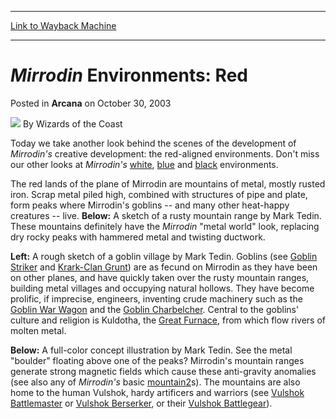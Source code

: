 
---
[Link to Wayback Machine](https://web.archive.org/web/20210429033000/https://magic.wizards.com/en/articles/archive/arcana/mirrodin-environments-red-2003-10-30)

[_metadata_:author]:- "Wizards of the Coast"
[_metadata_:description]:- "Today we take another look behind the scenes of the development of Mirrodin's creative development: the red-aligned environments. Don't miss our other looks at Mirrodin's white, blue and black environments. The red lands of the plane of Mirrodin are mountains of metal, mostly rusted iron. Scrap metal piled high, combined with structures of pipe and plate, form peaks where"
[_metadata_:generator]:- "Drupal 7 (http://drupal.org)"
[_metadata_:node]:- "606106"
[_metadata_:publish_date]:- "2003-10-30"
[_metadata_:source]:- "div-main-content"
[_metadata_:title]:- "Mirrodin Environments: Red"
[_metadata_:wayback_capture_timestamp]:- "2021-04-29 03:30:00"
[_metadata_:wayback_raw_url]:- "https://web.archive.org/web/20210429033000id_/https://magic.wizards.com/en/articles/archive/arcana/mirrodin-environments-red-2003-10-30"
[_metadata_:wayback_url]:- "https://magic.wizards.com/en/articles/archive/arcana/mirrodin-environments-red-2003-10-30"
---


*Mirrodin* Environments: Red
============================



 Posted in **Arcana**
 on October 30, 2003 






![](https://media.magic.wizards.com/styles/auth_small/public/images/person/wizards_author.jpg)
By Wizards of the Coast











Today we take another look behind the scenes of the development of *Mirrodin's* creative development: the red-aligned environments. Don't miss our other looks at *Mirrodin's* 
[white](/en/articles/archive/mirrodin-environments-white-2003-10-01), [blue](/en/articles/archive/mirrodin-environments-blue-2003-10-06) and [black](/en/articles/archive/mirrodin-environments-black-2003-10-20) environments.

 The red lands of the plane of Mirrodin are mountains of metal, mostly rusted iron. Scrap metal piled high, combined with structures of pipe and plate, form peaks where Mirrodin's goblins -- and many other heat-happy creatures -- live. **Below:** A sketch of a rusty mountain range by Mark Tedin. These mountains definitely have the *Mirrodin* "metal world" look, replacing dry rocky peaks with hammered metal and twisting ductwork.

**Left:** A rough sketch of a goblin village by Mark Tedin. Goblins (see [Goblin Striker](http://gatherer.wizards.com/Pages/Card/Details.aspx?name=Goblin+Striker) and [Krark-Clan Grunt](http://gatherer.wizards.com/Pages/Card/Details.aspx?name=Krark-Clan+Grunt)) are as fecund on Mirrodin as they have been on other planes, and have quickly taken over the rusty mountain ranges, building metal villages and occupying natural hollows. They have become prolific, if imprecise, engineers, inventing crude machinery such as the [Goblin War Wagon](http://gatherer.wizards.com/Pages/Card/Details.aspx?name=Goblin+War+Wagon) and the [Goblin Charbelcher](http://gatherer.wizards.com/Pages/Card/Details.aspx?name=Goblin+Charbelcher). Central to the goblins' culture and religion is Kuldotha, the [Great Furnace](http://gatherer.wizards.com/Pages/Card/Details.aspx?name=Great+Furnace), from which flow rivers of molten metal.

**Below:** A full-color concept illustration by Mark Tedin. See the metal "boulder" floating above one of the peaks? Mirrodin's mountain ranges generate strong magnetic fields which cause these anti-gravity anomalies (see also any of *Mirrodin's* basic [mountain2](http://gatherer.wizards.com/Pages/Card/Details.aspx?&name=mountain2)s). The mountains are also home to the human Vulshok, hardy artificers and warriors (see [Vulshok Battlemaster](http://gatherer.wizards.com/Pages/Card/Details.aspx?name=Vulshok+Battlemaster) or [Vulshok Berserker](http://gatherer.wizards.com/Pages/Card/Details.aspx?&name=Vulshok%2BBerserker), or their [Vulshok Battlegear](http://gatherer.wizards.com/Pages/Card/Details.aspx?&name=Vulshok%2BBattlegear)).







